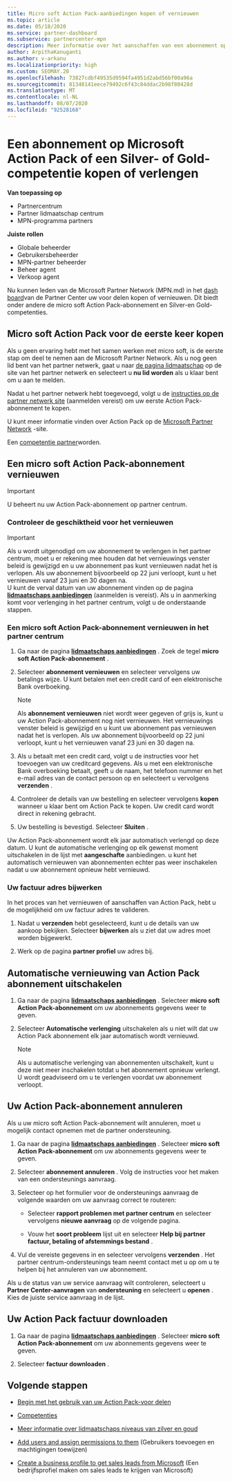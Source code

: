 ```yaml
---
title: Micro soft Action Pack-aanbiedingen kopen of vernieuwen
ms.topic: article
ms.date: 05/18/2020
ms.service: partner-dashboard
ms.subservice: partnercenter-mpn
description: Meer informatie over het aanschaffen van een abonnement op micro soft Action Pack en het gebruik van Action Pack-voor delen. Leer ook hoe u uw factuur kunt vernieuwen, annuleren, bekijken en nog veel meer.
author: ArpithaKanuganti
ms.author: v-arkanu
ms.localizationpriority: high
ms.custom: SEOMAY.20
ms.openlocfilehash: 73827cdbf49535d9594fa4951d2abd56bf00a96a
ms.sourcegitcommit: 81348141eece79492c6f43c84ddac2b98f80428d
ms.translationtype: MT
ms.contentlocale: nl-NL
ms.lasthandoff: 08/07/2020
ms.locfileid: "92528168"
---
```

# <a name="buy-or-renew-a-microsoft-action-pack-subscription-or-silver-and-gold-competencies"></a>Een abonnement op Microsoft Action Pack of een Silver- of Gold-competentie kopen of verlengen

**Van toepassing op**

- Partnercentrum
- Partner lidmaatschap centrum
- MPN-programma partners

**Juiste rollen**

- Globale beheerder
- Gebruikersbeheerder
- MPN-partner beheerder
- Beheer agent
- Verkoop agent

Nu kunnen leden van de Microsoft Partner Network (MPN.md) in het [dash board](https://partner.microsoft.com/dashboard)van de Partner Center uw voor delen kopen of vernieuwen. Dit biedt onder andere de micro soft Action Pack-abonnement en Silver-en Gold-competenties.

## <a name="buy-microsoft-action-pack-for-the-first-time"></a>Micro soft Action Pack voor de eerste keer kopen

Als u geen ervaring hebt met het samen werken met micro soft, is de eerste stap om deel te nemen aan de Microsoft Partner Network. Als u nog geen lid bent van het partner netwerk, gaat u naar [de pagina lidmaatschap](https://partner.microsoft.com/membership) op de site van het partner netwerk en selecteert u **nu lid worden** als u klaar bent om u aan te melden. 

Nadat u het partner netwerk hebt toegevoegd, volgt u de [instructies op de partner netwerk site](https://partner.microsoft.com/membership/action-pack) (aanmelden vereist) om uw eerste Action Pack-abonnement te kopen. 

U kunt meer informatie vinden over Action Pack op de [Microsoft Partner Network](https://partner.microsoft.com/membership/internal-use-software#simple-tab-content-3) -site.

Een [competentie partner](https://partner.microsoft.com/membership/competencies)worden. 

## <a name="renew-a-microsoft-action-pack-subscription"></a>Een micro soft Action Pack-abonnement vernieuwen

>[!IMPORTANT]
>U beheert nu uw Action Pack-abonnement op partner centrum.

### <a name="check-your-renewal-eligibility"></a>Controleer de geschiktheid voor het vernieuwen

>[!IMPORTANT]
>Als u wordt uitgenodigd om uw abonnement te verlengen in het partner centrum, moet u er rekening mee houden dat het vernieuwings venster beleid is gewijzigd en u uw abonnement pas kunt vernieuwen nadat het is verlopen. Als uw abonnement bijvoorbeeld op 22 juni verloopt, kunt u het vernieuwen vanaf 23 juni en 30 dagen na.       
>U kunt de verval datum van uw abonnement vinden op de pagina [**lidmaatschaps aanbiedingen**](https://partnercenter.microsoft.com/pcv/partnership/offers) (aanmelden is vereist). Als u in aanmerking komt voor verlenging in het partner centrum, volgt u de onderstaande stappen.  

### <a name="to-renew-a-microsoft-action-pack-subscription-in-the-partner-center"></a>Een micro soft Action Pack-abonnement vernieuwen in het partner centrum

1. Ga naar de pagina [**lidmaatschaps aanbiedingen**](https://partnercenter.microsoft.com/pcv/partnership/offers) . Zoek de tegel **micro soft Action Pack-abonnement** .  

2. Selecteer **abonnement vernieuwen** en selecteer vervolgens uw betalings wijze. U kunt betalen met een credit card of een elektronische Bank overboeking.

    >[!NOTE]
    >Als **abonnement vernieuwen** niet wordt weer gegeven of grijs is, kunt u uw Action Pack-abonnement nog niet vernieuwen. Het vernieuwings venster beleid is gewijzigd en u kunt uw abonnement pas vernieuwen nadat het is verlopen. Als uw abonnement bijvoorbeeld op 22 juni verloopt, kunt u het vernieuwen vanaf 23 juni en 30 dagen na.  

3. Als u betaalt met een credit card, volgt u de instructies voor het toevoegen van uw creditcard gegevens. Als u met een elektronische Bank overboeking betaalt, geeft u de naam, het telefoon nummer en het e-mail adres van de contact persoon op en selecteert u vervolgens **verzenden** . 
     
4. Controleer de details van uw bestelling en selecteer vervolgens **kopen** wanneer u klaar bent om Action Pack te kopen. Uw credit card wordt direct in rekening gebracht.

5. Uw bestelling is bevestigd. Selecteer **Sluiten** .

Uw Action Pack-abonnement wordt elk jaar automatisch verlengd op deze datum. U kunt de automatische verlenging op elk gewenst moment uitschakelen in de lijst met **aangeschafte** aanbiedingen. u kunt het automatisch vernieuwen van abonnementen echter pas weer inschakelen nadat u uw abonnement opnieuw hebt vernieuwd. 

### <a name="update-your-bill-to-address"></a>Uw factuur adres bijwerken

In het proces van het vernieuwen of aanschaffen van Action Pack, hebt u de mogelijkheid om uw factuur adres te valideren.

 1. Nadat u **verzenden** hebt geselecteerd, kunt u de details van uw aankoop bekijken. Selecteer **bijwerken** als u ziet dat uw adres moet worden bijgewerkt.
  
 1. Werk op de pagina **partner profiel** uw adres bij.

## <a name="turn-off-automatic-action-pack-subscription-renewal"></a>Automatische vernieuwing van Action Pack abonnement uitschakelen

1. Ga naar de pagina [**lidmaatschaps aanbiedingen**](https://partnercenter.microsoft.com/pcv/partnership/offers) .  Selecteer **micro soft Action Pack-abonnement** om uw abonnements gegevens weer te geven. 

2. Selecteer **Automatische verlenging** uitschakelen als u niet wilt dat uw Action Pack abonnement elk jaar automatisch wordt vernieuwd. 

    >[!NOTE]
    >Als u automatische verlenging van abonnementen uitschakelt, kunt u deze niet meer inschakelen totdat u het abonnement opnieuw verlengt. U wordt geadviseerd om u te verlengen voordat uw abonnement verloopt.


## <a name="cancel-your-action-pack-subscription"></a>Uw Action Pack-abonnement annuleren

Als u uw micro soft Action Pack-abonnement wilt annuleren, moet u mogelijk contact opnemen met de partner ondersteuning.

1. Ga naar de pagina [**lidmaatschaps aanbiedingen**](https://partnercenter.microsoft.com/pcv/partnership/offers) . Selecteer **micro soft Action Pack-abonnement** om uw abonnements gegevens weer te geven. 

3. Selecteer **abonnement annuleren** . Volg de instructies voor het maken van een ondersteunings aanvraag. 

4. Selecteer op het formulier voor de ondersteunings aanvraag de volgende waarden om uw aanvraag correct te routeren:

    -  Selecteer **rapport problemen met partner centrum** en selecteer vervolgens **nieuwe aanvraag** op de volgende pagina.

    -  Vouw het **soort probleem** lijst uit en selecteer **Help bij partner factuur, betaling of afstemmings bestand** . 

5. Vul de vereiste gegevens in en selecteer vervolgens **verzenden** . Het partner centrum-ondersteunings team neemt contact met u op om u te helpen bij het annuleren van uw abonnement.

Als u de status van uw service aanvraag wilt controleren, selecteert u **Partner Center-aanvragen** van **ondersteuning** en selecteert u **openen** . Kies de juiste service aanvraag in de lijst.  

## <a name="download-your-action-pack-invoice"></a>Uw Action Pack factuur downloaden

1. Ga naar de pagina [**lidmaatschaps aanbiedingen**](https://partnercenter.microsoft.com/pcv/partnership/offers) . Selecteer **micro soft Action Pack-abonnement** om uw abonnements gegevens weer te geven. 

3. Selecteer **factuur downloaden** .
 
## <a name="next-steps"></a>Volgende stappen

-   [Begin met het gebruik van uw Action Pack-voor delen](manage-your-partner-network-benefits.md)

-   [Competenties](learn-about-competencies.md)

-   [Meer informatie over lidmaatschaps niveaus van zilver en goud](https://partner.microsoft.com/membership/internal-use-software#simple-tab-content-2)

-   [Add users and assign permissions to them](create-user-accounts-and-set-permissions.md) (Gebruikers toevoegen en machtigingen toewijzen)

-   [Create a business profile to get sales leads from Microsoft](create-a-marketing-profile.md) (Een bedrijfsprofiel maken om sales leads te krijgen van Microsoft)



